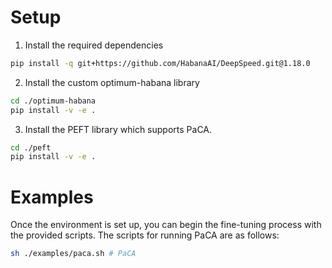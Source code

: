 # Setup

1. Install the required dependencies
```bash
pip install -q git+https://github.com/HabanaAI/DeepSpeed.git@1.18.0
```

2.  Install the custom optimum-habana library
 ```bash
cd ./optimum-habana
pip install -v -e .
```

3. Install the PEFT library which supports PaCA.
```bash
cd ./peft
pip install -v -e .
```   
# Examples 

Once the environment is set up, you can begin the fine-tuning process with the provided scripts. The scripts for running PaCA are as follows:

```bash
sh ./examples/paca.sh # PaCA
```
